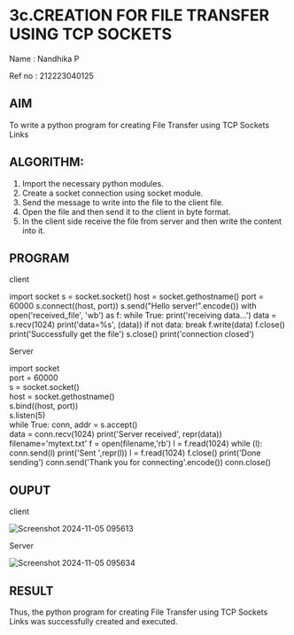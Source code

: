 # 3c.CREATION FOR FILE TRANSFER USING TCP SOCKETS

Name : Nandhika P

Ref no : 212223040125

## AIM
To write a python program for creating File Transfer using TCP Sockets Links
## ALGORITHM:
1. Import the necessary python modules.
2. Create a socket connection using socket module.
3. Send the message to write into the file to the client file.
4. Open the file and then send it to the client in byte format.
5. In the client side receive the file from server and then write the content into it.
## PROGRAM

client 

import socket 
s = socket.socket() 
host = socket.gethostname() 
port = 60000 
s.connect((host, port)) 
s.send("Hello server!".encode()) 
with open('received_file', 'wb') as f: 
   while True: 
       print('receiving data...') 
       data = s.recv(1024) 
       print('data=%s', (data)) 
       if not data: 
           break 
       f.write(data) 
f.close() 
print('Successfully get the file') 
s.close() 
print('connection closed')

Server

 
import socket                    
port = 60000                    
s = socket.socket()              
host = socket.gethostname()      
s.bind((host, port))              
s.listen(5)                      
while True: 
    conn, addr = s.accept()      
    data = conn.recv(1024) 
    print('Server received', repr(data)) 
    filename='mytext.txt' 
    f = open(filename,'rb') 
    l = f.read(1024) 
    while (l): 
       conn.send(l) 
       print('Sent ',repr(l)) 
       l = f.read(1024) 
    f.close() 
    print('Done sending') 
    conn.send('Thank you for connecting'.encode()) 
    conn.close()
## OUPUT

client

![Screenshot 2024-11-05 095613](https://github.com/user-attachments/assets/de07bde6-524e-4bd2-9bdd-f2a4b8c7d5dc)

Server

![Screenshot 2024-11-05 095634](https://github.com/user-attachments/assets/bffc664c-a6f3-4feb-ac52-01324982a737)

## RESULT
Thus, the python program for creating File Transfer using TCP Sockets Links was 
successfully created and executed.
